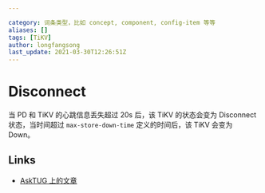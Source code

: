 ```yaml
---

category: 词条类型，比如 concept, component, config-item 等等
aliases: []
tags: [TiKV]
author: longfangsong
last_update: 2021-03-30T12:26:51Z
---
```


# Disconnect

当 PD 和 TiKV 的心跳信息丢失超过 20s 后，该 TiKV 的状态会变为 Disconnect 状态，当时间超过 `max-store-down-time` 定义的时间后，该 TiKV 会变为 Down。

## Links

- [AskTUG 上的文章](https://asktug.com/t/topic/37551)
